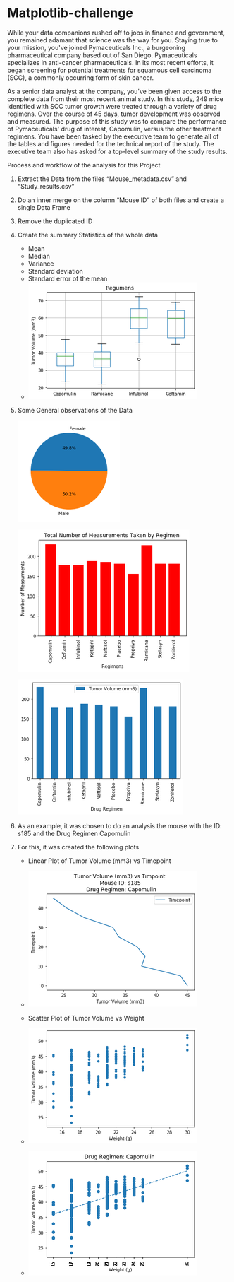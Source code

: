 # Matplotlib-challenge

While your data companions rushed off to jobs in finance and government, you remained adamant that science was the way for you. Staying true to your mission, you've joined Pymaceuticals Inc., a burgeoning pharmaceutical company based out of San Diego. Pymaceuticals specializes in anti-cancer pharmaceuticals. In its most recent efforts, it began screening for potential treatments for squamous cell carcinoma (SCC), a commonly occurring form of skin cancer.

As a senior data analyst at the company, you've been given access to the complete data from their most recent animal study. In this study, 249 mice identified with SCC tumor growth were treated through a variety of drug regimens. Over the course of 45 days, tumor development was observed and measured. The purpose of this study was to compare the performance of Pymaceuticals' drug of interest, Capomulin, versus the other treatment regimens. You have been tasked by the executive team to generate all of the tables and figures needed for the technical report of the study. The executive team also has asked for a top-level summary of the study results.



Process and workflow of the analysis for this Project

1.	Extract the Data from the files “Mouse_metadata.csv” and “Study_results.csv”
2.	Do an inner merge on the column “Mouse ID” of both files and create a single Data Frame
3.	Remove the duplicated ID
4.	Create the summary Statistics of the whole data
    - Mean
    - Median
    - Variance
    - Standard deviation
    - Standard error of the mean
    - ![Capomulin](images/boxPlot.png)
5. Some General observations of the Data
    
    ![image](images/PieChartMale_v_Female.png)
    
    ![image](images/TumorNumberperRegimen.png)
    
    ![image](images/TumorVolumeperRegimen.png)



6.	As an example, it was chosen to do an analysis the mouse with the ID: s185 and the Drug Regimen Capomulin
7.	For this, it was created the following plots
    - Linear Plot of Tumor Volume (mm3) vs Timepoint
    - ![Capmoulin](images/TumorVolume.png)
    
    - Scatter Plot of Tumor Volume vs Weight
    - ![Scatte Plot](images/scatter.png)
    - ![Scatter Plot](images/scatterCorelation.png)







